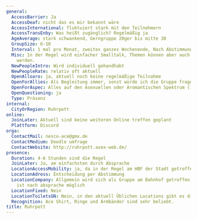 ```yaml
---
general:
  AccessBarrier: Ja
  AccessDeaf: nicht das es mir bekannt wäre
  AccessInternational: fluktuiert stark mit den Teilnehmern
  AccessTransEnby: Was heißt zugänglich? Regelmäßig ja
  AgeAverage: stark schwankend, Gerngruppe 20ger bis mitte 30
  GroupSize: 6-10
  Interval: 1 mal pro Monat, zweites ganzes Wochenende, Nach Abstimmung Sa oder So
  Misc: In der Regel wird einfacher Smalltalk, Themen können aber auch gerne eingebracht
    werden.
  NewPeopleIntro: Wird individuell gehandhabt
  NewPeopleRate: relativ oft aktuell
  OpenAlloaro: ja, aktuell noch keine regelmäßige Teilnahme
  OpenForAllies: Als Begleitung immer, sonst würde ich die Gruppe fragen.
  OpenForAspec: Alles auf den Asexuellen oder Aromantischen Spektrum ()
  OpenQuestioning: ja
  Type: Präsenz
internal:
  CityOrRegion: Ruhrpott
online:
  JoinLater: Aktuell sind keine weiteren Online treffen geplant
  Plattform: Discord
orga:
  ContactMail: nesco-ace@gmx.de
  ContactMedium: Doodle umfrage
  ContactWebsite: http://ruhrpott.asex-web.de/
presence:
  Duration: 4-6 Stunden sind die Regel
  JoinLater: Ja, am einfachsten durch Absprache
  LocationAccessMobility: ja, da in der Regel am HBF der Stadt getroffen wird
  LocationAdress: Entscheidung per Abstimmung
  LocationCompany: Allgemein wird sich als Gruppe am Bahnhof getroffen. Alles andere
    ist nach absprache möglich
  LocationFixed: Nein
  LocationToiletsGN: Nein, in den aktuell Üblichen Locations gibt es dieses nicht
  Recognition: Ace Shirt, Ringe und Armbänder sind sehr beliebt.
title: Ruhrpott
---
```

